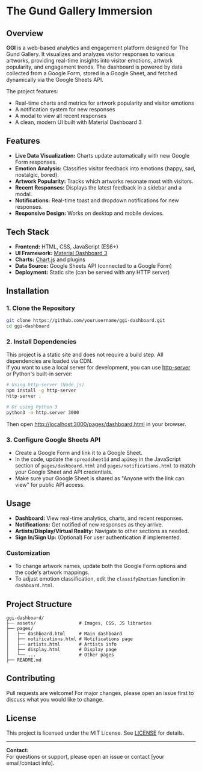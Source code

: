 # The Gund Gallery Immersion

## Overview

**GGI** is a web-based analytics and engagement platform designed for The Gund Gallery. It visualizes and analyzes visitor responses to various artworks, providing real-time insights into visitor emotions, artwork popularity, and engagement trends. The dashboard is powered by data collected from a Google Form, stored in a Google Sheet, and fetched dynamically via the Google Sheets API.

The project features:
- Real-time charts and metrics for artwork popularity and visitor emotions
- A notification system for new responses
- A modal to view all recent responses
- A clean, modern UI built with Material Dashboard 3

## Features

- **Live Data Visualization:** Charts update automatically with new Google Form responses.
- **Emotion Analysis:** Classifies visitor feedback into emotions (happy, sad, nostalgic, bored).
- **Artwork Popularity:** Tracks which artworks resonate most with visitors.
- **Recent Responses:** Displays the latest feedback in a sidebar and a modal.
- **Notifications:** Real-time toast and dropdown notifications for new responses.
- **Responsive Design:** Works on desktop and mobile devices.

## Tech Stack

- **Frontend:** HTML, CSS, JavaScript (ES6+)
- **UI Framework:** [Material Dashboard 3](https://www.creative-tim.com/product/material-dashboard)
- **Charts:** [Chart.js](https://www.chartjs.org/) and plugins
- **Data Source:** Google Sheets API (connected to a Google Form)
- **Deployment:** Static site (can be served with any HTTP server)

## Installation

### 1. Clone the Repository

```bash
git clone https://github.com/yourusername/ggi-dashboard.git
cd ggi-dashboard
```

### 2. Install Dependencies

This project is a static site and does not require a build step. All dependencies are loaded via CDN.  
If you want to use a local server for development, you can use [http-server](https://www.npmjs.com/package/http-server) or Python's built-in server:

```bash
# Using http-server (Node.js)
npm install -g http-server
http-server .

# Or using Python 3
python3 -m http.server 3000
```

Then open [http://localhost:3000/pages/dashboard.html](http://localhost:3000/pages/dashboard.html) in your browser.

### 3. Configure Google Sheets API

- Create a Google Form and link it to a Google Sheet.
- In the code, update the `spreadsheetId` and `apiKey` in the JavaScript section of `pages/dashboard.html` and `pages/notifications.html` to match your Google Sheet and API credentials.
- Make sure your Google Sheet is shared as "Anyone with the link can view" for public API access.

## Usage

- **Dashboard:** View real-time analytics, charts, and recent responses.
- **Notifications:** Get notified of new responses as they arrive.
- **Artists/Display/Virtual Reality:** Navigate to other sections as needed.
- **Sign In/Sign Up:** (Optional) For user authentication if implemented.

### Customization

- To change artwork names, update both the Google Form options and the code's artwork mappings.
- To adjust emotion classification, edit the `classifyEmotion` function in `dashboard.html`.

## Project Structure

```
ggi-dashboard/
├── assets/                # Images, CSS, JS libraries
├── pages/
│   ├── dashboard.html     # Main dashboard
│   ├── notifications.html # Notifications page
│   ├── artists.html       # Artists info
│   ├── display.html       # Display page
│   └── ...                # Other pages
├── README.md
```

## Contributing

Pull requests are welcome! For major changes, please open an issue first to discuss what you would like to change.

## License

This project is licensed under the MIT License. See [LICENSE](LICENSE) for details.

---

**Contact:**  
For questions or support, please open an issue or contact [your email/contact info].
